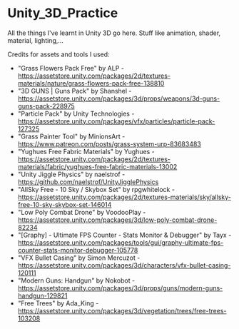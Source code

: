 # Unity_3D_Practice
All the things I've learnt in Unity 3D go here. Stuff like animation, shader, material, lighting,...

Credits for assets and tools I used:
+ "Grass Flowers Pack Free" by ALP - https://assetstore.unity.com/packages/2d/textures-materials/nature/grass-flowers-pack-free-138810
+ "3D GUNS | Guns Pack" by Shanshel - https://assetstore.unity.com/packages/3d/props/weapons/3d-guns-guns-pack-228975
+ "Particle Pack" by Unity Technologies - https://assetstore.unity.com/packages/vfx/particles/particle-pack-127325
+ "Grass Painter Tool" by MinionsArt - https://www.patreon.com/posts/grass-system-urp-83683483
+ "Yughues Free Fabric Materials" by Yughues - https://assetstore.unity.com/packages/2d/textures-materials/fabric/yughues-free-fabric-materials-13002
+ "Unity Jiggle Physics" by naelstrof - https://github.com/naelstrof/UnityJigglePhysics
+ "AllSky Free - 10 Sky / Skybox Set" by rpgwhitelock - https://assetstore.unity.com/packages/2d/textures-materials/sky/allsky-free-10-sky-skybox-set-146014
+ "Low Poly Combat Drone" by VoodooPlay - https://assetstore.unity.com/packages/3d/low-poly-combat-drone-82234
+ "[Graphy] - Ultimate FPS Counter - Stats Monitor & Debugger" by Tayx - https://assetstore.unity.com/packages/tools/gui/graphy-ultimate-fps-counter-stats-monitor-debugger-105778
+ "VFX Bullet Casing" by Simon Mercuzot - https://assetstore.unity.com/packages/3d/characters/vfx-bullet-casing-120111
+ "Modern Guns: Handgun" by Nokobot - https://assetstore.unity.com/packages/3d/props/guns/modern-guns-handgun-129821
+ "Free Trees" by Ada_King - https://assetstore.unity.com/packages/3d/vegetation/trees/free-trees-103208